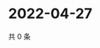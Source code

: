 # 2022-04-27

共 0 条

<!-- BEGIN WEIBO -->
<!-- 最后更新时间 Wed Apr 27 2022 00:23:48 GMT+0800 (China Standard Time) -->

<!-- END WEIBO -->
